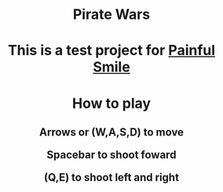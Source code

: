 <h1 align="center">Pirate Wars</h1>

<h1 align="center">
<p align="center"> This is a test project for <a href="https://www.painfulsmile.com.br/"> Painful Smile</a></p>
</h1>
<h1>
<p align="center"> How to play </p>
</h1>

<h2>
<p align="center"> Arrows or (W,A,S,D) to move </p>
<p align="center"> Spacebar to shoot foward </p>
<p align="center"> (Q,E) to shoot left and right </p>
</h2>
